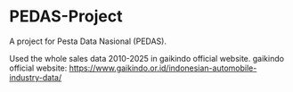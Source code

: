 # PEDAS-Project
A project for Pesta Data Nasional (PEDAS).

Used the whole sales data 2010-2025 in gaikindo official website. gaikindo official website: https://www.gaikindo.or.id/indonesian-automobile-industry-data/
